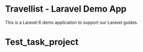 # Travellist - Laravel Demo App

This is a Laravel 6 demo application to support our Laravel guides.
# Test_task_project
